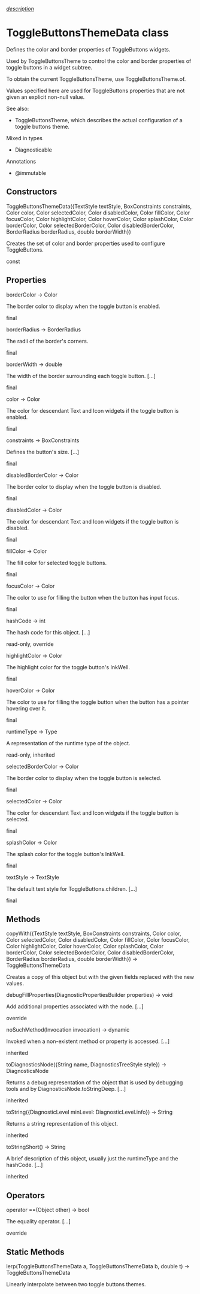 [*description*][description]

# ToggleButtonsThemeData class #

Defines the color and border properties of ToggleButtons widgets.

Used by ToggleButtonsTheme to control the color and border properties of toggle buttons in a widget subtree.

To obtain the current ToggleButtonsTheme, use ToggleButtonsTheme.of.

Values specified here are used for ToggleButtons properties that are not given an explicit non-null value.

See also:

 *  ToggleButtonsTheme, which describes the actual configuration of a toggle buttons theme.

Mixed in types

 *  Diagnosticable

Annotations

 *  @immutable

## Constructors ##

ToggleButtonsThemeData(\{TextStyle textStyle, BoxConstraints constraints, Color color, Color selectedColor, Color disabledColor, Color fillColor, Color focusColor, Color highlightColor, Color hoverColor, Color splashColor, Color borderColor, Color selectedBorderColor, Color disabledBorderColor, BorderRadius borderRadius, double borderWidth\})

Creates the set of color and border properties used to configure ToggleButtons.

const

## Properties ##

borderColor → Color

The border color to display when the toggle button is enabled.

final

borderRadius → BorderRadius

The radii of the border's corners.

final

borderWidth → double

The width of the border surrounding each toggle button. \[...\]

final

color → Color

The color for descendant Text and Icon widgets if the toggle button is enabled.

final

constraints → BoxConstraints

Defines the button's size. \[...\]

final

disabledBorderColor → Color

The border color to display when the toggle button is disabled.

final

disabledColor → Color

The color for descendant Text and Icon widgets if the toggle button is disabled.

final

fillColor → Color

The fill color for selected toggle buttons.

final

focusColor → Color

The color to use for filling the button when the button has input focus.

final

hashCode → int

The hash code for this object. \[...\]

read-only, override

highlightColor → Color

The highlight color for the toggle button's InkWell.

final

hoverColor → Color

The color to use for filling the toggle button when the button has a pointer hovering over it.

final

runtimeType → Type

A representation of the runtime type of the object.

read-only, inherited

selectedBorderColor → Color

The border color to display when the toggle button is selected.

final

selectedColor → Color

The color for descendant Text and Icon widgets if the toggle button is selected.

final

splashColor → Color

The splash color for the toggle button's InkWell.

final

textStyle → TextStyle

The default text style for ToggleButtons.children. \[...\]

final

## Methods ##

copyWith(\{TextStyle textStyle, BoxConstraints constraints, Color color, Color selectedColor, Color disabledColor, Color fillColor, Color focusColor, Color highlightColor, Color hoverColor, Color splashColor, Color borderColor, Color selectedBorderColor, Color disabledBorderColor, BorderRadius borderRadius, double borderWidth\}) → ToggleButtonsThemeData

Creates a copy of this object but with the given fields replaced with the new values.

debugFillProperties(DiagnosticPropertiesBuilder properties) → void

Add additional properties associated with the node. \[...\]

override

noSuchMethod(Invocation invocation) → dynamic

Invoked when a non-existent method or property is accessed. \[...\]

inherited

toDiagnosticsNode(\{String name, DiagnosticsTreeStyle style\}) → DiagnosticsNode

Returns a debug representation of the object that is used by debugging tools and by DiagnosticsNode.toStringDeep. \[...\]

inherited

toString(\{DiagnosticLevel minLevel: DiagnosticLevel.info\}) → String

Returns a string representation of this object.

inherited

toStringShort() → String

A brief description of this object, usually just the runtimeType and the hashCode. \[...\]

inherited

## Operators ##

operator ==(Object other) → bool

The equality operator. \[...\]

override

## Static Methods ##

lerp(ToggleButtonsThemeData a, ToggleButtonsThemeData b, double t) → ToggleButtonsThemeData

Linearly interpolate between two toggle buttons themes.


[description]: https://github.com/flutter/flutter/blob/master/packages/flutter/lib/src/material/toggle_buttons_theme.dart#L30
